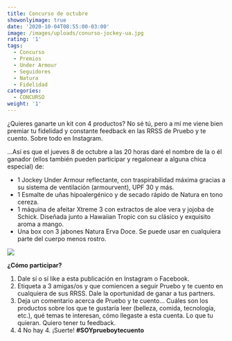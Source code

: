 ```yaml
---
title: Concurso de octubre
showonlyimage: true
date: '2020-10-04T08:55:00-03:00'
image: /images/uploads/conurso-jockey-ua.jpg
rating: '1'
tags:
  - Concurso
  - Premios
  - Under Armour
  - Seguidores
  - Natura
  - Fidelidad
categories:
  - CONCURSO
weight: '1'
---
```

¿Quieres ganarte un kit con 4 productos? No sé tú, pero a mí me viene bien premiar tu fidelidad y constante feedback en las RRSS de Pruebo y te cuento. Sobre todo en Instagram.

<!--more-->

...Así es que el jueves 8 de octubre a las 20 horas daré el nombre de la o él ganador (ellos también pueden participar y regalonear a alguna chica especial) de:

* 1 Jockey Under Armour reflectante, con traspirabilidad máxima gracias a su sistema de ventilación (armourvent), UPF 30 y más.
* 1 Esmalte de uñas hipoalergénico y de secado rápido de Natura en tono cereza.
* 1 máquina de afeitar Xtreme 3 con extractos de aloe vera y jojoba de Schick. Diseñada junto a Hawaiian Tropic con su clásico y exquisito aroma a mango. 
* Una box con 3 jabones Natura Erva Doce. Se puede usar en cualquiera parte del cuerpo menos rostro.

![](/images/uploads/concurso-collage.jpg)

**¿Cómo participar?**

1. Dale sí o sí like a esta publicación en Instagram o Facebook.
2. Etiqueta a 3 amigas/os y que comiencen a seguir Pruebo y te cuento en cualquiera de sus RRSS. Dale la oportunidad de ganar a tus partners.
3. Deja un comentario acerca de Pruebo y te cuento… Cuáles son los productos sobre los que te gustaría leer (belleza, comida, tecnología, etc.), qué temas te interesan, cómo llegaste a esta cuenta. Lo que tu quieran. Quiero tener tu feedback.
4. 4 No hay 4. ¡Suerte! **\#SOYprueboytecuento**
